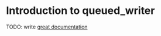 # Introduction to queued_writer

TODO: write [great documentation](http://jacobian.org/writing/great-documentation/what-to-write/)
